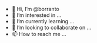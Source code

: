 - 👋 Hi, I’m @borranto
- 👀 I’m interested in ...
- 🌱 I’m currently learning ...
- 💞️ I’m looking to collaborate on ...
- 📫 How to reach me ...

<!---
borranto/borranto is a ✨ special ✨ repository because its `README.md` (this file) appears on your GitHub profile.
You can click the Preview link to take a look at your changes.
--->
